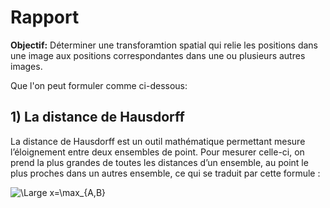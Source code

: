 # Rapport

**Objectif:** Déterminer une transforamtion spatial qui relie les positions dans une image aux positions correspondantes dans une ou plusieurs autres images.

Que l'on peut formuler comme ci-dessous:

## 1) La distance de Hausdorff

La distance de Hausdorff est un outil mathématique permettant  mesure l’éloignement entre deux ensembles de point. Pour mesurer celle-ci, on prend la plus grandes de toutes les distances d’un ensemble, au point le plus proches dans un autres ensemble, ce qui se traduit par cette formule :

<img src="https://latex.codecogs.com/svg.latex?\Large&space;h(a,b)=\max_{{\min_{d(A,B)}}" title="\Large x=\max_{A,B}" />


